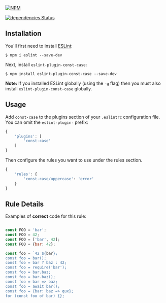 [![NPM](https://nodei.co/npm/eslint-plugin-const-case.png?downloads=true&stars=true)](https://nodei.co/npm/eslint-plugin-const-case/)

[![dependencies Status](https://david-dm.org/k03mad/eslint-plugin-const-case/status.svg)](https://david-dm.org/k03mad/eslint-plugin-const-case)

## Installation

You'll first need to install [ESLint](http://eslint.org):

```
$ npm i eslint --save-dev
```

Next, install `eslint-plugin-const-case`:

```
$ npm install eslint-plugin-const-case --save-dev
```

**Note:** If you installed ESLint globally (using the `-g` flag) then you must also install `eslint-plugin-const-case` globally.

## Usage

Add `const-case` to the plugins section of your `.eslintrc` configuration file. You can omit the `eslint-plugin-` prefix:

```js
{
    'plugins': [
        'const-case'
    ]
}
```


Then configure the rules you want to use under the rules section.

```js
{
    'rules': {
        'const-case/uppercase': 'error'
    }
}
```

## Rule Details

Examples of **correct** code for this rule:

```js

const FOO = 'bar';
const FOO = 42;
const FOO = ['bar', 42];
const FOO = {bar: 42};

const foo = `42 ${bar};
const foo = bar();
const foo = bar ? baz : 42;
const foo = require('bar');
const foo = bar.baz;
const foo = bar.baz();
const foo = bar => baz;
const foo = await bar();
const foo = {bar: baz => qux};
for (const foo of bar) {};
```





